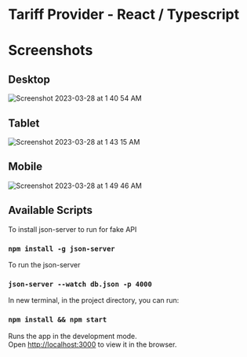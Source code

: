 # Tariff Provider - React  /  Typescript


# Screenshots



## Desktop

![Screenshot 2023-03-28 at 1 40 54 AM](https://user-images.githubusercontent.com/2153396/228090882-df5a851d-1466-49c3-91d4-10f6c9e15e72.png)

## Tablet

![Screenshot 2023-03-28 at 1 43 15 AM](https://user-images.githubusercontent.com/2153396/228091165-fd420001-a8a5-4bb1-a97e-eff7c3a6dc99.png)

## Mobile

![Screenshot 2023-03-28 at 1 49 46 AM](https://user-images.githubusercontent.com/2153396/228091858-186a9659-89ad-4c10-a919-b1eeca21f2ad.png)





## Available Scripts

 
  
  
  To install json-server to run for fake API
  ### `npm install -g json-server`  


 To run the json-server
  ### `json-server --watch db.json -p 4000` 


  In new terminal, in the project directory, you can run:
   ### `npm install && npm start`



Runs the app in the development mode.\
Open [http://localhost:3000](http://localhost:3000) to view it in the browser.

